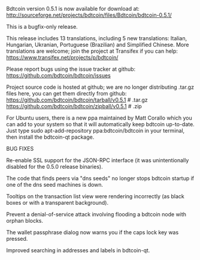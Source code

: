 Bdtcoin version 0.5.1 is now available for download at:
http://sourceforge.net/projects/bdtcoin/files/Bdtcoin/bdtcoin-0.5.1/

This is a bugfix-only release.

This release includes 13 translations, including 5 new translations:
Italian, Hungarian, Ukranian, Portuguese (Brazilian) and Simplified Chinese.
More translations are welcome; join the project at Transifex if you can help:
https://www.transifex.net/projects/p/bdtcoin/

Please report bugs using the issue tracker at github:
https://github.com/bdtcoin/bdtcoin/issues

Project source code is hosted at github; we are no longer
distributing .tar.gz files here, you can get them
directly from github:
https://github.com/bdtcoin/bdtcoin/tarball/v0.5.1  # .tar.gz
https://github.com/bdtcoin/bdtcoin/zipball/v0.5.1  # .zip

For Ubuntu users, there is a new ppa maintained by Matt Corallo which
you can add to your system so that it will automatically keep
bdtcoin up-to-date.  Just type
sudo apt-add-repository ppa:bdtcoin/bdtcoin
in your terminal, then install the bdtcoin-qt package.


BUG FIXES

Re-enable SSL support for the JSON-RPC interface (it was unintentionally
disabled for the 0.5.0 release binaries).

The code that finds peers via "dns seeds" no longer stops bdtcoin startup
if one of the dns seed machines is down.

Tooltips on the transaction list view were rendering incorrectly (as black boxes
or with a transparent background).

Prevent a denial-of-service attack involving flooding a bdtcoin node with
orphan blocks.

The wallet passphrase dialog now warns you if the caps lock key was pressed.

Improved searching in addresses and labels in bdtcoin-qt.
